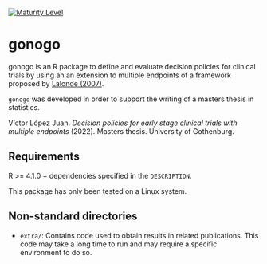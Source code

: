 [![Maturity Level](https://img.shields.io/badge/Maturity%20Level-Under%20Development-orange)](https://img.shields.io/badge/Maturity%20Level-Under%20Development-orange)

# gonogo

gonogo is an R package to define and evaluate decision policies for clinical
trials by using an an extension to multiple endpoints
of a framework proposed by [Lalonde (2007)][lalonde].

[lalonde]: https://ascpt.onlinelibrary.wiley.com/doi/10.1038/sj.clpt.6100235

`gonogo` was developed in order to support the writing of a masters thesis
in statistics.

Víctor López Juan. 
*Decision policies for early stage clinical trials with multiple endpoints* (2022).
Masters thesis. University of Gothenburg.

## Requirements

R >= 4.1.0 + dependencies specified in the `DESCRIPTION`.

This package has only been tested on a Linux system.

## Non-standard directories

- `extra/`: Contains code used to obtain results in related publications. 
  This code may take a long time to run and may require a specific environment 
  to do so.



